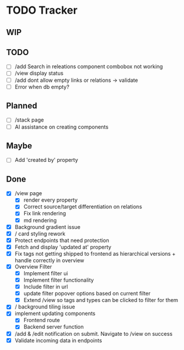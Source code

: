# TODO Tracker

## WIP

## TODO

- [ ] /add Search in releations component combobox not working
- [ ] /view display status
- [ ] /add dont allow empty links or relations -> validate
- [ ] Error when db empty?

## Planned

- [ ] /stack page
- [ ] AI assistance on creating components

## Maybe

- [ ] Add 'created by' property

## Done

- [x] /view page
  - [x] render every property
  - [x] Correct source/target differentiation on relations
  - [x] Fix link rendering
  - [x] md rendering
- [x] Background gradient issue
- [x] / card styling rework
- [x] Protect endpoints that need protection
- [x] Fetch and display 'updated at' property
- [x] Fix tags not getting shipped to frontend as hierarchical versions + handle correctly in overview
- [x] Overview Filter
  - [x] Implement filter ui
  - [x] Implement filter functionality
  - [x] Include filter in url
  - [x] update filter popover options based on current filter
  - [x] Extend /view so tags and types can be clicked to filter for them
- [x] / background tiling issue
- [x] implement updating components
  - [x] Frontend route
  - [x] Backend server function
- [x] /add & /edit notification on submit. Navigate to /view on success
- [x] Validate incoming data in endpoints
